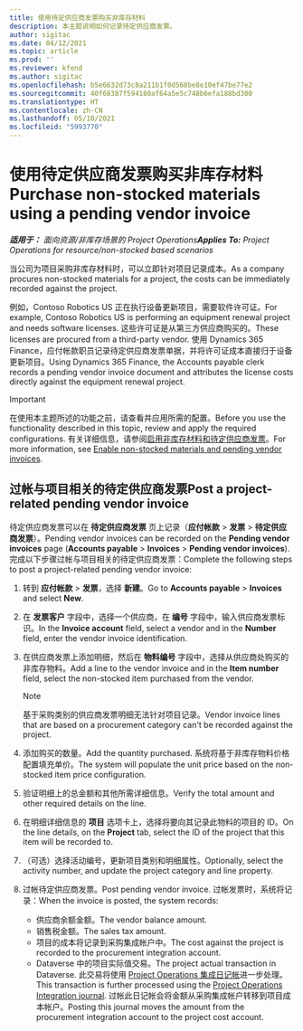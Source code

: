 ```yaml
---
title: 使用待定供应商发票购买非库存材料
description: 本主题说明如何记录待定供应商发票。
author: sigitac
ms.date: 04/12/2021
ms.topic: article
ms.prod: ''
ms.reviewer: kfend
ms.author: sigitac
ms.openlocfilehash: b5e6632d73c8a211b1f0d568be8e10ef47be77e2
ms.sourcegitcommit: 40f68387f594180af64a5e5c748b6efa188bd300
ms.translationtype: HT
ms.contentlocale: zh-CN
ms.lasthandoff: 05/10/2021
ms.locfileid: "5993770"
---
```

# <a name="purchase-non-stocked-materials-using-a-pending-vendor-invoice"></a><span data-ttu-id="49942-103">使用待定供应商发票购买非库存材料</span><span class="sxs-lookup"><span data-stu-id="49942-103">Purchase non-stocked materials using a pending vendor invoice</span></span>

<span data-ttu-id="49942-104">_**适用于：** 面向资源/非库存场景的 Project Operations_</span><span class="sxs-lookup"><span data-stu-id="49942-104">_**Applies To:** Project Operations for resource/non-stocked based scenarios_</span></span>

<span data-ttu-id="49942-105">当公司为项目采购非库存材料时，可以立即针对项目记录成本。</span><span class="sxs-lookup"><span data-stu-id="49942-105">As a company procures non-stocked materials for a project, the costs can be immediately recorded against the project.</span></span> 

<span data-ttu-id="49942-106">例如，Contoso Robotics US 正在执行设备更新项目，需要软件许可证。</span><span class="sxs-lookup"><span data-stu-id="49942-106">For example, Contoso Robotics US is performing an equipment renewal project and needs software licenses.</span></span> <span data-ttu-id="49942-107">这些许可证是从第三方供应商购买的。</span><span class="sxs-lookup"><span data-stu-id="49942-107">These licenses are procured from a third-party vendor.</span></span>  <span data-ttu-id="49942-108">使用 Dynamics 365 Finance，应付帐款职员记录待定供应商发票单据，并将许可证成本直接归于设备更新项目。</span><span class="sxs-lookup"><span data-stu-id="49942-108">Using Dynamics 365 Finance, the Accounts payable clerk records a pending vendor invoice document and attributes the license costs directly against the equipment renewal project.</span></span> 

> [!IMPORTANT]
> <span data-ttu-id="49942-109">在使用本主题所述的功能之前，请查看并应用所需的配置。</span><span class="sxs-lookup"><span data-stu-id="49942-109">Before you use the functionality described in this topic, review and apply the required configurations.</span></span> <span data-ttu-id="49942-110">有关详细信息，请参阅[启用非库存材料和待定供应商发票](configure-materials-nonstocked.md)。</span><span class="sxs-lookup"><span data-stu-id="49942-110">For more information, see [Enable non-stocked materials and pending vendor invoices](configure-materials-nonstocked.md).</span></span> 

## <a name="post-a-project-related-pending-vendor-invoice"></a><span data-ttu-id="49942-111">过帐与项目相关的待定供应商发票</span><span class="sxs-lookup"><span data-stu-id="49942-111">Post a project-related pending vendor invoice</span></span> 

<span data-ttu-id="49942-112">待定供应商发票可以在 **待定供应商发票** 页上记录（**应付帐款** > **发票** > **待定供应商发票**）。</span><span class="sxs-lookup"><span data-stu-id="49942-112">Pending vendor invoices can be recorded on the **Pending vendor invoices** page (**Accounts payable** > **Invoices** > **Pending vendor invoices**).</span></span> <span data-ttu-id="49942-113">完成以下步骤过帐与项目相关的待定供应商发票：</span><span class="sxs-lookup"><span data-stu-id="49942-113">Complete the following steps to post a project-related pending vendor invoice:</span></span>

1. <span data-ttu-id="49942-114">转到 **应付帐款** > **发票**，选择 **新建**。</span><span class="sxs-lookup"><span data-stu-id="49942-114">Go to **Accounts payable** > **Invoices** and select **New**.</span></span> 
2. <span data-ttu-id="49942-115">在 **发票客户** 字段中，选择一个供应商，在 **编号** 字段中，输入供应商发票标识。</span><span class="sxs-lookup"><span data-stu-id="49942-115">In the **Invoice account** field, select a vendor and in the **Number** field, enter the vendor invoice identification.</span></span>
3. <span data-ttu-id="49942-116">在供应商发票上添加明细，然后在 **物料编号** 字段中，选择从供应商处购买的非库存物料。</span><span class="sxs-lookup"><span data-stu-id="49942-116">Add a line to the vendor invoice and in the **Item number** field, select the non-stocked item purchased from the vendor.</span></span> 

    > [!NOTE]
    > <span data-ttu-id="49942-117">基于采购类别的供应商发票明细无法针对项目记录。</span><span class="sxs-lookup"><span data-stu-id="49942-117">Vendor invoice lines that are based on a procurement category can't be recorded against the project.</span></span> 
    
5. <span data-ttu-id="49942-118">添加购买的数量。</span><span class="sxs-lookup"><span data-stu-id="49942-118">Add the quantity purchased.</span></span> <span data-ttu-id="49942-119">系统将基于非库存物料价格配置填充单价。</span><span class="sxs-lookup"><span data-stu-id="49942-119">The system will populate the unit price based on the non-stocked item price configuration.</span></span> 
6. <span data-ttu-id="49942-120">验证明细上的总金额和其他所需详细信息。</span><span class="sxs-lookup"><span data-stu-id="49942-120">Verify the total amount and other required details on the line.</span></span>
7. <span data-ttu-id="49942-121">在明细详细信息的 **项目** 选项卡上，选择将要向其记录此物料的项目的 ID。</span><span class="sxs-lookup"><span data-stu-id="49942-121">On the line details, on the **Project** tab, select the ID of the project that this item will be recorded to.</span></span>
8. <span data-ttu-id="49942-122">（可选）选择活动编号，更新项目类别和明细属性。</span><span class="sxs-lookup"><span data-stu-id="49942-122">Optionally, select the activity number, and update the project category and line property.</span></span>
9. <span data-ttu-id="49942-123">过帐待定供应商发票。</span><span class="sxs-lookup"><span data-stu-id="49942-123">Post pending vendor invoice.</span></span> <span data-ttu-id="49942-124">过帐发票时，系统将记录：</span><span class="sxs-lookup"><span data-stu-id="49942-124">When the invoice is posted, the system records:</span></span>
    
    - <span data-ttu-id="49942-125">供应商余额金额。</span><span class="sxs-lookup"><span data-stu-id="49942-125">The vendor balance amount.</span></span>
    - <span data-ttu-id="49942-126">销售税金额。</span><span class="sxs-lookup"><span data-stu-id="49942-126">The sales tax amount.</span></span>
    - <span data-ttu-id="49942-127">项目的成本将记录到采购集成帐户中。</span><span class="sxs-lookup"><span data-stu-id="49942-127">The cost against the project is recorded to the procurement integration account.</span></span>
    - <span data-ttu-id="49942-128">Dataverse 中的项目实际值交易。</span><span class="sxs-lookup"><span data-stu-id="49942-128">The project actual transaction in Dataverse.</span></span> <span data-ttu-id="49942-129">此交易将使用 [Project Operations 集成日记帐](../project-accounting/project-operations-integration-journal.md)进一步处理。</span><span class="sxs-lookup"><span data-stu-id="49942-129">This transaction is further processed using the [Project Operations Integration journal](../project-accounting/project-operations-integration-journal.md).</span></span> <span data-ttu-id="49942-130">过帐此日记帐会将金额从采购集成帐户转移到项目成本帐户。</span><span class="sxs-lookup"><span data-stu-id="49942-130">Posting this journal moves the amount from the procurement integration account to the project cost account.</span></span>

